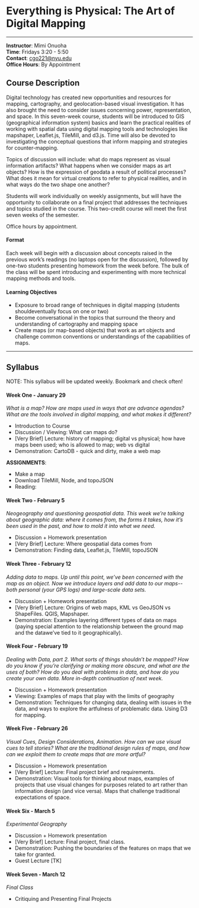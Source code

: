 # Everything is Physical: The Art of Digital Mapping 

---

**Instructor**: Mimi Onuoha  
**Time**: Fridays 3:20 - 5:50 
</br>**Contact**: <cgo221@nyu.edu>
</br>**Office Hours**: By Appointment

## Course Description

Digital technology has created new opportunities and resources for mapping, cartography, and geolocation-based visual investigation. It has also brought the need to consider issues concerning power, representation, and space. In this seven-week course, students will be introduced to GIS (geographical information system) basics and learn the practical realities of working with spatial data using digital mapping tools and technologies like mapshaper, Leaflet.js, TileMill, and d3.js. Time will also be devoted to investigating the conceptual questions that inform mapping and strategies for counter-mapping. 

Topics of discussion will include: what do maps represent as visual information artifacts? What happens when we consider maps as art objects? How is the expression of geodata a result of political processes? What does it mean for virtual creations to refer to physical realities, and in what ways do the two shape one another?
Students will work individually on weekly assignments, but will have the opportunity to collaborate on a final project that addresses the techniques and topics studied in the course. This two-credit course will meet the first seven weeks of the semester.
Office hours by appointment.

#### Format
Each week will begin with a discussion about concepts raised in the previous work’s readings (no laptops open for the discussion), followed by one-two students presenting homework from the week before. The bulk of the class will be spent introducing and experimenting with more technical mapping methods and tools.

#### Learning Objectives 
- Exposure to broad range of techniques in digital mapping (students shouldeventually focus on one or two)
- Become conversational in the topics that surround the theory and understanding of cartography and mapping space
- Create maps (or map-based objects) that work as art objects and challenge common conventions or understandings of the capabilities of maps.

---


## Syllabus 
NOTE: This syllabus will be updated weekly. Bookmark and check often! 

#### Week One - January 29
*What is a map? How are maps used in ways that are advance agendas? What are the tools involved in digital mapping, and what makes it different?* 

- Introduction to Course
- Discussion / Viewing: What can maps do?
- [Very Brief] Lecture: history of mapping; digital vs physical; how have maps been used; who is allowed to map; web vs digital
- Demonstration: CartoDB - quick and dirty, make a web map**ASSIGNMENTS**:- Make a map
- Download TileMill, Node, and topoJSON
- Reading: #### Week Two - February 5
*Neogeography and questioning geospatial data. This week we’re talking about geographic data: where it comes from, the forms it takes, how it’s been used in the past, and how to mold it into what we need.*

- Discussion + Homework presentation
- [Very Brief] Lecture: Where geospatial data comes from
-  Demonstration: Finding data, Leaflet.js, TileMill, topoJSON
#### Week Three - February 12*Adding data to maps. Up until this point, we’ve been concerned with the map as an object. Now we introduce layers and add data to our maps-- both personal (your GPS logs) and large-scale data sets.*
- Discussion + Homework presentation- [Very Brief] Lecture: Origins of web maps, KML vs GeoJSON vs ShapeFiles. QGIS,Mapshaper.- Demonstration: Examples layering different types of data on maps (paying special attention to the relationship between the ground map and the datawe’ve tied to it geographically).
#### Week Four - February 19*Dealing with Data, part 2. What sorts of things shouldn’t be mapped? How do you know if you’re clarifying or making more obscure, and what are the uses of both? How do you deal with problems in data, and how do you create your own data. More in-depth continuation of next week.*
- Discussion + Homework presentation- Viewing: Examples of maps that play with the limits of geography
- Demonstration: Techniques for changing data, dealing with issues in the data, and ways to explore the artfulness of problematic data. Using D3 for mapping.
#### Week Five - February 26*Visual Cues, Design Considerations, Animation. How can we use visual cues to tell stories? What are the traditional design rules of maps, and how can we exploit them to create maps that are more artful?*
- Discussion + Homework presentation- [Very Brief] Lecture: Final project brief and requirements.- Demonstration: Visual tools for thinking about maps, examples of projects thatuse visual changes for purposes related to art rather than information design(and vice versa). Maps that challenge traditional expectations of space.
#### Week Six - March 5*Experimental Geography* 
- Discussion + Homework presentation- [Very Brief] Lecture: Final project, final class.- Demonstration: Pushing the boundaries of the features on maps that we take forgranted.- Guest Lecture [TK]
#### Week Seven - March 12*Final Class* 
- Critiquing and Presenting Final Projects 
